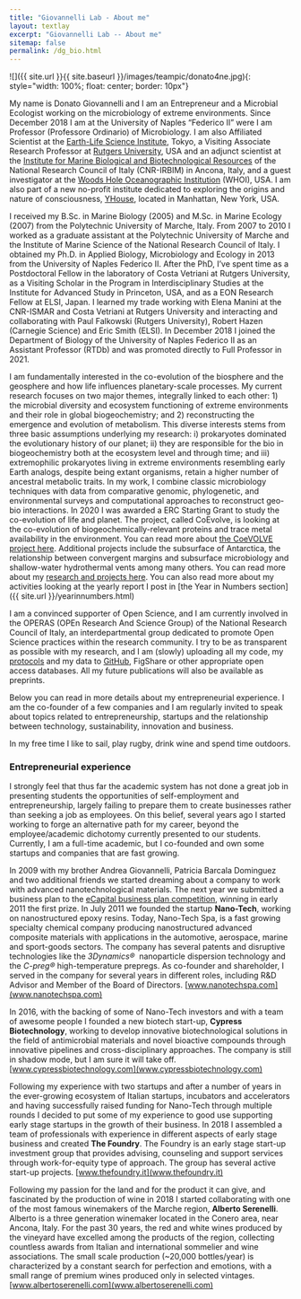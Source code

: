 ```yaml
---
title: "Giovannelli Lab - About me"
layout: textlay
excerpt: "Giovannelli Lab -- About me"
sitemap: false
permalink: /dg_bio.html
---
```


![]({{ site.url }}{{ site.baseurl }}/images/teampic/donato4ne.jpg){: style="width: 100%; float: center; border: 10px"}

My name is Donato Giovannelli and I am an Entrepreneur and a Microbial Ecologist working on the microbiology of extreme environments. Since December 2018 I am at the University of Naples “Federico II” were I am Professor (Professore Ordinario) of Microbiology. I am also Affiliated Scientist at the [Earth-Life Science Institute](www.elsi.jp), Tokyo, a Visiting Associate Research Professor at [Rutgers University](www.rutgers.edu), USA and an adjunct scientist at the [Institute for Marine Biological and Biotechnological Resources](https://www.cnr.it/it/istituto/122/istituto-per-le-risorse-biologiche-e-le-biotecnologie-marine-irbim) of the National Research Council of Italy (CNR-IRBIM) in Ancona, Italy, and a guest investigator at the [Woods Hole Oceanographic Institution]() (WHOI), USA. I am also part of a new no-profit institute dedicated to exploring the origins and nature of consciousness, [YHouse](www.yhousenyc.org), located in Manhattan, New York, USA.

I received my B.Sc. in Marine Biology (2005) and M.Sc. in Marine Ecology (2007) from the Polytechnic University of Marche, Italy. From 2007 to 2010 I worked as a graduate assistant at the Polytechnic University of Marche and the Institute of Marine Science of the National Research Council of Italy. I obtained my Ph.D. in Applied Biology, Microbiology and Ecology in 2013 from the University of Naples Federico II. After the PhD, I’ve spent time as a Postdoctoral Fellow in the laboratory of Costa Vetriani at Rutgers University, as a Visiting Scholar in the Program in Interdisciplinary Studies at the Institute for Advanced Study in Princeton, USA, and as a EON Research Fellow at ELSI, Japan. I learned my trade working with Elena Manini at the CNR-ISMAR and Costa Vetriani at Rutgers University and interacting and collaborating with Paul Falkowski (Rutgers University), Robert Hazen (Carnegie Science) and Eric Smith (ELSI). In December 2018 I joined the Department of Biology of the University of Naples Federico II as an Assistant Professor (RTDb) and was promoted directly to Full Professor in 2021.

I am fundamentally interested in the co-evolution of the biosphere and the geosphere and how life influences planetary-scale processes. My current research focuses on two major themes, integrally linked to each other: 1) the microbial diversity and ecosystem functioning of extreme environments and their role in global biogeochemistry; and 2) reconstructing the emergence and evolution of metabolism. This diverse interests stems from three basic assumptions underlying my research: i) prokaryotes dominated the evolutionary history of our planet; ii) they are responsible for the bio in biogeochemistry both at the ecosystem level and through time; and iii) extremophilic prokaryotes living in extreme environments resembling early Earth analogs, despite being extant organisms, retain a higher number of ancestral metabolic traits. In my work, I combine classic microbiology techniques with data from comparative genomic, phylogenetic, and environmental surveys and computational approaches to reconstruct geo-bio interactions. In 2020 I was awarded a ERC Starting Grant to study the co-evolution of life and planet. The project, called CoEvolve, is looking at the co-evolution of biogeochemically-relevant proteins and trace metal availability in the environment. You can read more about [the CoeVOLVE project here](erccoevolve). Additional projects include the subsurface of Antarctica, the relationship between convergent margins and subsurface microbiology and shallow-water hydrothermal vents among many others. You can read more about my [research and projects here](research). You can also read more about my activities looking at the yearly report I post in [the Year in Numbers section]({{ site.url }}/yearinnumbers.html)

I am a convinced supporter of Open Science, and I am currently involved in the OPERAS (OPEn Research And Science Group) of the National Research Council of Italy, an interdepartmental group dedicated to promote Open Science practices within the research community. I try to be as transparent as possible with my research, and I am (slowly) uploading all my code, my [protocols](https://giovannelli-lab-protocols.readthedocs.io/en/latest/) and my data to [GitHub](https://github.com/dgiovannelli), FigShare or other appropriate open access databases. All my future publications will also be available as preprints.

Below you can read in more details about my entrepreneurial experience. I am the co-founder of a few companies and I am regularly invited to speak about topics related to entrepreneurship, startups and the relationship between technology, sustainability, innovation and business.

In my free time I like to sail, play rugby, drink wine and spend time outdoors.

### Entrepreneurial experience

I strongly feel that thus far the academic system has not done a great job in presenting students the opportunities of self-employment and entrepreneurship, largely failing to prepare them to create businesses rather than seeking a job as employees. On this belief, several years ago I started working to forge an alternative path for my career, beyond the employee/academic dichotomy currently presented to our students. Currently, I am a full-time academic, but I co-founded and own some startups and companies that are fast growing.

In 2009 with my brother Andrea Giovannelli, Patricia Barcala Dominguez and two additional friends we started dreaming about a company to work with advanced nanotechnological materials. The next year we submitted a business plan to the [eCapital business plan competition](www.ecapital.it), winning in early 2011 the first prize. In July 2011 we founded the startup **Nano-Tech**, working on nanostructured epoxy resins. Today, Nano-Tech Spa, is a fast growing specialty chemical company producing nanostructured advanced composite materials with applications in the automotive, aerospace, marine and sport-goods sectors. The company has several patents and disruptive technologies like the _3Dynamics®_  nanoparticle dispersion technology and the _C-preg®_ high-temperature prepregs. As co-founder and shareholder, I served in the company for several years in different roles, including R&D Advisor and Member of the Board of Directors. [www.nanotechspa.com](www.nanotechspa.com)

In 2016, with the backing of some of Nano-Tech investors and with a team of awesome people I founded a new biotech start-up, **Cypress Biotechnology**, working to develop innovative biotechnological solutions in the field of antimicrobial materials and novel bioactive compounds through innovative pipelines and cross-disciplinary approaches. The company is still in shadow mode, but I am sure it will take off. [www.cypressbiotechnology.com](www.cypressbiotechnology.com)

Following my experience with two startups and after a number of years in the ever-growing ecosystem of Italian startups, incubators and accelerators and having successfully raised funding for Nano-Tech through multiple rounds I decided to put some of my experience to good use supporting early stage startups in the growth of their business. In 2018 I assembled a team of professionals with experience in different aspects of early stage business and created **The Foundry**. The Foundry is an early stage start-up investment group that provides advising, counseling and support services through work-for-equity type of approach. The group has several active start-up projects. [www.thefoundry.it](www.thefoundry.it)

Following my passion for the land and for the product it can give, and fascinated by the production of wine in 2018 I started collaborating with one of the most famous winemakers of the Marche region, **Alberto Serenelli**. Alberto is a three generation winemaker located in the Conero area, near Ancona, Italy. For the past 30 years, the red and white wines produced by the vineyard have excelled among the products of the region, collecting countless awards from Italian and international sommelier and wine associations. The small scale production (~20,000 bottles/year) is characterized by a constant search for perfection and emotions, with a small range of premium wines produced only in selected vintages. [www.albertoserenelli.com](www.albertoserenelli.com)
